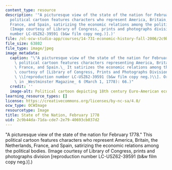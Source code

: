 ```yaml
---
content_type: resource
description: '"A picturesque view of the state of the nation for February 1778." This
  political cartoon features characters who represent America, Britain, the Netherlands,
  France, and Spain, satirizing the economic relations among the political bodies.
  (Image courtesy of Library of Congress, prints and photographs division [reproduction
  number LC-USZ62-39591 (b&w film copy neg.)].)'
file: /ol-ocw-studio-app/courses/14-731-economic-history-fall-2006/2c9b44da71dacde72e7940693cb037d2_14-731f06.jpg
file_size: 63802
file_type: image/jpeg
image_metadata:
  caption: "\"A picturesque view of the state of the nation for February 1778.\" This\
    \ political cartoon features characters representing America, Britain, the Netherlands,\
    \ France, and Spain.\_ It satirizes the economic relations among the states. (Image\
    \ courtesy of [Library of Congress, Prints and Photographs Division](http://www.loc.gov/rr/print/)\
    \ \\[reproduction number LC-USZ62-39591 (b&w film copy neg.)\\]. Originally published\
    \ in _Westminster Magazine_ 6 (March 1, 1778): 66.)"
  credit: ''
  image-alt: Political cartoon depicting 18th century Euro-American economic relations.
learning_resource_types: []
license: https://creativecommons.org/licenses/by-nc-sa/4.0/
ocw_type: OCWImage
resourcetype: Image
title: State of the Nation, February 1778
uid: 2c9b44da-71da-cde7-2e79-40693cb037d2
---
```

"A picturesque view of the state of the nation for February 1778." This political cartoon features characters who represent America, Britain, the Netherlands, France, and Spain, satirizing the economic relations among the political bodies. (Image courtesy of Library of Congress, prints and photographs division [reproduction number LC-USZ62-39591 (b&w film copy neg.)].)